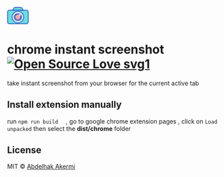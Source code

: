 

<img src="media/img.png" width="50">

# chrome instant screenshot [![Open Source Love svg1](https://badges.frapsoft.com/os/v1/open-source.svg?v=103)](https://github.com/ellerbrock/open-source-badges/)

take instant screenshot from your browser for the current active tab 
## Install extension manually

 run  ```npm run build  ``` , go to google chrome extension pages , click on ``` Load unpacked ``` then select the **dist/chrome** folder 

## License

MIT © [Abdelhak Akermi](https://github.com/abakermi)
